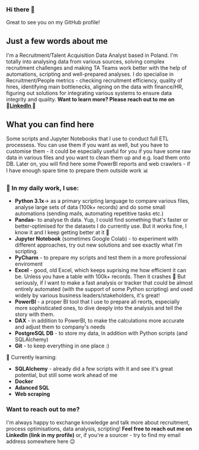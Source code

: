 ### Hi there 👋

Great to see you on my GitHub profile!

## Just a few words about me 
I'm a Recruitment/Talent Acquisition Data Analyst based in Poland. I'm totally into analysing data from various sources, solving complex recruitment challenges and making TA Teams work better with the help of automations, scripting and well-prepared analyses.
I do specialise in Recruitment/People metrics - checking recruitment efficiency, quality of hires, identifying main bottlenecks, aligning on the data with finance/HR, figuring out solutions for integrating various systems to ensure data integrity and quality. **Want to learn more? Please reach out to me on 🔗[LinkedIn ]([url](https://www.linkedin.com/in/dawidniewdana/))🔗**

## What you can find here 
Some scripts and Jupyter Notebooks that I use to conduct full ETL processess. You can use them if you want as well, but you have to customise them - it could be especially useful for you if you have some raw data in various files and you want to clean them up and e.g. load them onto DB.
Later on, you will find here some PowerBI reports and web crawlers - if I have enough spare time to prepare them outside work 📊

### 🧰 In my daily work, I use:
- **Python 3.1x**-> as a primary scripting language to compare various files, analyse large sets of data (100k+ records) and do some small automations (sending mails, automating repetitive tasks etc.)
- **Pandas**- to analyse th data. Yup, I could find something that's faster or better-optimised for the datasets I do currently use. But it works fine, I know it and I keep getting better at it 🙂
- **Jupyter Notebook** (sometimes Google Colab) - to experiment with different approaches, try out new solutions and see exactly what I'm scripting.
- **PyCharm** - to prepare my scripts and test them in a more professional enviroment
- **Excel** - good, old Excel, which keeps suprising me how efficient it can be. Unless you have a table with 100k+ records. Then it crashes 🤡 But seriously, if I want to make a fast analysis or tracker that could be almost entirely automated (with the support of some Python scripting) and used widely by various business leaders/stakeholders, it's great!
- **PowerBI** - a proper BI tool that I use to prepare all reorts, especially more sophisticated ones, to dive deeply into the analysis and tell the story with them.
- **DAX** - in addition to PowerBI, to make the calculations more accurate and adjust them to company's needs
- **PostgreSQL DB** - to store my data, in addition with Python scripts (and SQLAlchemy)
- **Git** - to keep everything in one place :)


🌱 Currently learning:
- **SQLAlchemy** - already did a few scripts with it and see it's great potential, but still some work ahead of me
- **Docker**
- **Adanced SQL**
- **Web scraping**

### Want to reach out to me?
I'm always happy to exchange knowledge and talk more about recruitment, process optimisations, data analysis, scripting! **Feel free to reach out me on LinkedIn (link in my profile)** or, if you're a sourcer - try to find my email address somewhere here 😉
